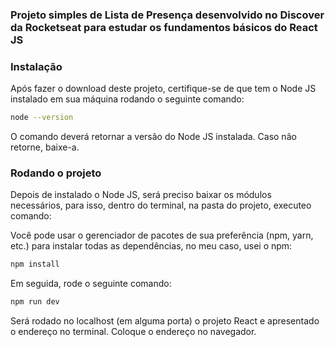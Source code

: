 ### Projeto simples de Lista de Presença desenvolvido no Discover da Rocketseat para estudar os fundamentos básicos do React JS

### Instalação

Após fazer o download deste projeto, certifique-se de que tem o Node JS instalado em sua máquina rodando o seguinte comando:

```bash
node --version
```

O comando deverá retornar a versão do Node JS instalada. Caso não retorne, baixe-a.

### Rodando o projeto

Depois de instalado o Node JS, será preciso baixar os módulos necessários, para isso, dentro do terminal, na pasta do projeto, executeo comando:

Você pode usar o gerenciador de pacotes de sua preferência (npm, yarn, etc.) para instalar todas as dependências, no meu caso, usei o npm:

```bash
npm install
```

Em seguida, rode o seguinte comando:

```bash
npm run dev
```

Será rodado no localhost (em alguma porta) o projeto React e apresentado o endereço no terminal. Coloque o endereço no navegador.
